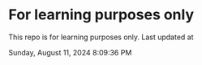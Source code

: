 # For learning purposes only
This repo is for learning purposes only.
Last updated at

Sunday, August 11, 2024 8:09:36 PM

